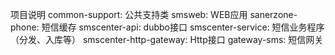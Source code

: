 项目说明
common-support:  公共支持类
smsweb:  		 WEB应用
sanerzone-phone: 短信缓存
smscenter-api:		dubbo接口
smscenter-service:  短信业务程序（分发、入库等）
smscenter-http-gateway: Http接口
gateway-sms:			短信网关

